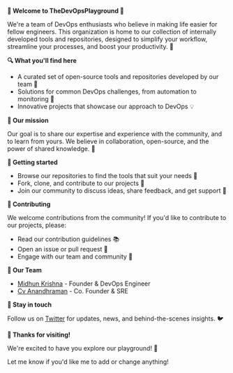 **🏰 Welcome to TheDevOpsPlayground 🏰**

We're a team of DevOps enthusiasts who believe in making life easier for fellow engineers. This organization is home to our collection of internally developed tools and repositories, designed to simplify your workflow, streamline your processes, and boost your productivity. 🚀

**🔍 What you'll find here**

* A curated set of open-source tools and repositories developed by our team 🤝
* Solutions for common DevOps challenges, from automation to monitoring 🤖
* Innovative projects that showcase our approach to DevOps 💡

**🌟 Our mission**

Our goal is to share our expertise and experience with the community, and to learn from yours. We believe in collaboration, open-source, and the power of shared knowledge. 🤝

**🚀 Getting started**

* Browse our repositories to find the tools that suit your needs 📁
* Fork, clone, and contribute to our projects 🤝
* Join our community to discuss ideas, share feedback, and get support 💬

**📝 Contributing**

We welcome contributions from the community! If you'd like to contribute to our projects, please:

* Read our contribution guidelines 📚
* Open an issue or pull request 📝
* Engage with our team and community 💬

**👥 Our Team**

* [Midhun Krishna](https://github.com/midhunkr1shna) - Founder & DevOps Engineer
*  [Cv Anandhraman](https://github.com/toymakerftw) - Co. Founder & SRE

**📢 Stay in touch**

Follow us on [Twitter](https://twitter.com/TheDevOpsPlayground) for updates, news, and behind-the-scenes insights. 🐦

**🙏 Thanks for visiting!**

We're excited to have you explore our playground! 🎉

Let me know if you'd like me to add or change anything! 
